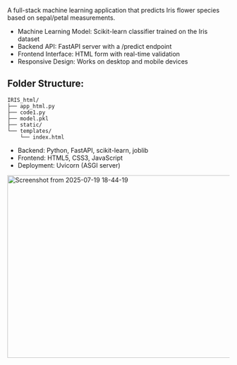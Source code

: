 A full-stack machine learning application that predicts Iris flower species based on sepal/petal measurements.

- Machine Learning Model: Scikit-learn classifier trained on the Iris dataset
- Backend API: FastAPI server with a /predict endpoint
- Frontend Interface: HTML form with real-time validation
- Responsive Design: Works on desktop and mobile devices


Folder Structure:
----------------
```
IRIS_html/
├── app_html.py
├── code1.py
├── model.pkl
├── static/
└── templates/
    └── index.html
```


- Backend: Python, FastAPI, scikit-learn, joblib
- Frontend: HTML5, CSS3, JavaScript
- Deployment: Uvicorn (ASGI server)
<img width="572" height="413" alt="Screenshot from 2025-07-19 18-44-19" src="https://github.com/user-attachments/assets/56d372fc-ebb8-4a19-b9c9-6aff112ee994" />





